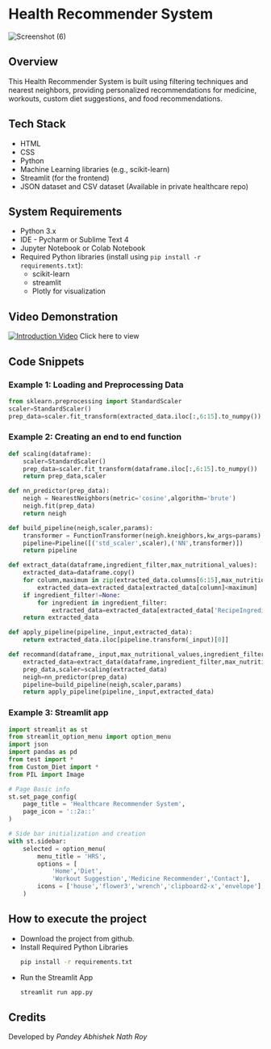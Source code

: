 # Health Recommender System

![Screenshot (6)](https://github.com/vjabhi000985/Healthcare-Recommender/assets/46738718/8a96196e-9b6a-4a82-8e8d-3670c6e74f01)

## Overview

This Health Recommender System is built using filtering techniques and nearest neighbors, providing personalized recommendations for medicine, workouts, custom diet suggestions, and food recommendations.

## Tech Stack

- HTML
- CSS
- Python
- Machine Learning libraries (e.g., scikit-learn)
- Streamlit (for the frontend)
- JSON dataset and CSV dataset (Available in private healthcare repo)

## System Requirements

- Python 3.x
- IDE - Pycharm or Sublime Text 4
- Jupyter Notebook or Colab Notebook
- Required Python libraries (install using `pip install -r requirements.txt`):
  - scikit-learn
  - streamlit
  - Plotly for visualization
 
## Video Demonstration
[![Introduction Video](https://cms-api-in.myhealthcare.co/image/20220910103120.jpeg)](https://youtu.be/G0l0-1vjxHA)
Click here to view

## Code Snippets

### Example 1: Loading and Preprocessing Data

```python
from sklearn.preprocessing import StandardScaler
scaler=StandardScaler()
prep_data=scaler.fit_transform(extracted_data.iloc[:,6:15].to_numpy())
```
### Example 2: Creating an end to end function
```python
def scaling(dataframe):
    scaler=StandardScaler()
    prep_data=scaler.fit_transform(dataframe.iloc[:,6:15].to_numpy())
    return prep_data,scaler

def nn_predictor(prep_data):
    neigh = NearestNeighbors(metric='cosine',algorithm='brute')
    neigh.fit(prep_data)
    return neigh

def build_pipeline(neigh,scaler,params):
    transformer = FunctionTransformer(neigh.kneighbors,kw_args=params)
    pipeline=Pipeline([('std_scaler',scaler),('NN',transformer)])
    return pipeline

def extract_data(dataframe,ingredient_filter,max_nutritional_values):
    extracted_data=dataframe.copy()
    for column,maximum in zip(extracted_data.columns[6:15],max_nutritional_values):
        extracted_data=extracted_data[extracted_data[column]<maximum]
    if ingredient_filter!=None:
        for ingredient in ingredient_filter:
            extracted_data=extracted_data[extracted_data['RecipeIngredientParts'].str.contains(ingredient,regex=False)] 
    return extracted_data

def apply_pipeline(pipeline,_input,extracted_data):
    return extracted_data.iloc[pipeline.transform(_input)[0]]

def recommand(dataframe,_input,max_nutritional_values,ingredient_filter=None,params={'return_distance':False}):
    extracted_data=extract_data(dataframe,ingredient_filter,max_nutritional_values)
    prep_data,scaler=scaling(extracted_data)
    neigh=nn_predictor(prep_data)
    pipeline=build_pipeline(neigh,scaler,params)
    return apply_pipeline(pipeline,_input,extracted_data)
```
### Example 3: Streamlit app
```python
import streamlit as st
from streamlit_option_menu import option_menu
import json
import pandas as pd
from test import *
from Custom_Diet import *
from PIL import Image

# Page Basic info
st.set_page_config(
	page_title = 'Healthcare Recommender System',
	page_icon = '::2a::'
)

# Side bar initialization and creation
with st.sidebar:
	selected = option_menu(
		menu_title = 'HRS',
		options = [	
			'Home','Diet',
			'Workout Suggestion','Medicine Recommender','Contact'],
		icons = ['house','flower3','wrench','clipboard2-x','envelope'],
	)
```

## How to execute the project
  - Download the project from github.
  - Install Required Python Libraries
      ```bash
      pip install -r requirements.txt
      ```
  - Run the Streamlit App
    ```bash
    streamlit run app.py
    ```

## Credits
Developed by *Pandey Abhishek Nath Roy*

